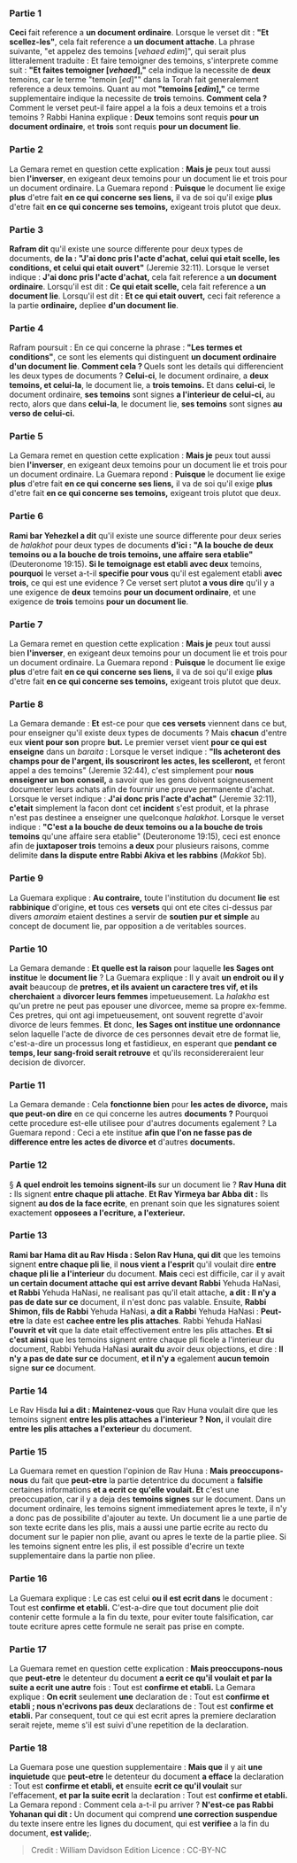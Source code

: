 
### Partie 1
<b>Ceci</b> fait reference a <b>un document ordinaire</b>. Lorsque le verset dit : <b>"Et scellez-les"</b>, cela</b> fait reference a <b>un document attache</b>. La phrase suivante, "et appelez des temoins [<i>vehaed edim</i>]", qui serait plus litteralement traduite : Et faire temoigner des temoins, s'interprete comme suit : <b>"Et faites temoigner [<i>vehaed</i>],"</b> cela indique la necessite de <b>deux</b> temoins, car le terme "temoin [<i>ed</i>]"" dans la Torah fait generalement reference a deux temoins. Quant au mot <b>"temoins [<i>edim</i>],"</b> ce terme supplementaire indique la necessite de <b>trois</b> temoins. <b>Comment cela ? </b> Comment le verset peut-il faire appel a la fois a deux temoins et a trois temoins ? Rabbi Hanina explique : <b>Deux</b> temoins sont requis <b>pour un document ordinaire</b>, et <b>trois</b> sont requis <b>pour un document lie</b>.

### Partie 2
La Gemara remet en question cette explication : <b>Mais je</b> peux tout aussi bien <b>l'inverser</b>, en exigeant deux temoins pour un document lie et trois pour un document ordinaire. La Guemara repond : <b>Puisque</b> le document lie exige <b>plus</b> d'etre fait <b>en ce qui concerne ses liens,</b> il va de soi qu'il exige <b>plus</b> d'etre fait <b>en ce qui concerne ses temoins,</b> exigeant trois plutot que deux.

### Partie 3
<b>Rafram dit</b> qu'il existe une source differente pour deux types de documents, <b>de la : "J'ai donc pris l'acte d'achat, celui qui etait scelle, les conditions, et celui qui etait ouvert"</b> (Jeremie 32:11). Lorsque le verset indique : <b>J'ai donc pris l'acte d'achat,</b> cela fait reference a <b>un document ordinaire</b>. Lorsqu'il est dit : <b>Ce qui etait scelle,</b> cela</b> fait reference a <b>un document lie</b>. Lorsqu'il est dit : <b>Et ce qui etait ouvert,</b> ceci</b> fait reference a la partie <b>ordinaire,</b> depliee <b>d'un document lie</b>.

### Partie 4
Rafram poursuit : En ce qui concerne la phrase : <b>"Les termes et conditions"</b>, ce sont les elements qui</b> distinguent <b>un document ordinaire</b> <b>d'un document lie</b>. <b>Comment cela ? </b> Quels sont les details qui differencient les deux types de documents ? <b>Celui-ci</b>, le document ordinaire, a <b>deux temoins, et celui-la</b>, le document lie, a <b>trois temoins.</b> Et dans <b>celui-ci</b>, le document ordinaire, <b>ses temoins</b> sont signes <b>a l'interieur de celui-ci,</b> au recto, alors que dans <b>celui-la</b>, le document lie, <b>ses temoins</b> sont signes <b>au verso de celui-ci.</b>

### Partie 5
La Gemara remet en question cette explication : <b>Mais je</b> peux tout aussi bien <b>l'inverser</b>, en exigeant deux temoins pour un document lie et trois pour un document ordinaire. La Guemara repond : <b>Puisque</b> le document lie exige <b>plus</b> d'etre fait <b>en ce qui concerne ses liens,</b> il va de soi qu'il exige <b>plus</b> d'etre fait <b>en ce qui concerne ses temoins,</b> exigeant trois plutot que deux.

### Partie 6
<b>Rami bar Yehezkel a dit</b> qu'il existe une source differente pour deux series de <i>halakhot</i> pour deux types de documents <b>d'ici : "A la bouche de deux temoins ou a la bouche de trois temoins, une affaire sera etablie"</b> (Deuteronome 19:15). <b>Si le <b>temoignage</b> est etabli avec deux</b> temoins, <b>pourquoi</b> le verset a-t-il <b>specifie pour vous</b> qu'il est egalement etabli <b>avec trois,</b> ce qui est une evidence ? Ce verset sert plutot <b>a vous dire</b> qu'il y a une exigence de <b>deux</b> temoins <b>pour un document ordinaire</b>, et une exigence de <b>trois</b> temoins <b>pour un document lie</b>.

### Partie 7
La Gemara remet en question cette explication : <b>Mais je</b> peux tout aussi bien <b>l'inverser</b>, en exigeant deux temoins pour un document lie et trois pour un document ordinaire. La Guemara repond : <b>Puisque</b> le document lie exige <b>plus</b> d'etre fait <b>en ce qui concerne ses liens,</b> il va de soi qu'il exige <b>plus</b> d'etre fait <b>en ce qui concerne ses temoins,</b> exigeant trois plutot que deux.

### Partie 8
La Gemara demande : <b>Et</b> est-ce pour que <b>ces versets</b> viennent dans ce</b> but, pour enseigner qu'il existe deux types de documents ? Mais <b>chacun</b> d'entre eux <b>vient pour son</b> propre <b>but.</b> Le premier verset vient <b>pour ce qui est enseigne</b> dans un <i>baraita</i> : Lorsque le verset indique : <b>"Ils acheteront des champs pour de l'argent, ils souscriront les actes, les scelleront,</b> et feront appel a des temoins" (Jeremie 32:44), c'est simplement pour <b>nous enseigner un bon conseil,</b> a savoir que les gens doivent soigneusement documenter leurs achats afin de fournir une preuve permanente d'achat. Lorsque le verset indique : <b>J'ai donc pris l'acte d'achat"</b> (Jeremie 32:11), <b>c'etait</b> simplement la facon dont cet <b>incident</b> s'est produit, et la phrase n'est pas destinee a enseigner une quelconque <i>halakhot</i>. Lorsque le verset indique : <b>"C'est a la bouche de deux temoins ou a la bouche de trois temoins</b> qu'une affaire sera etablie" (Deuteronome 19:15), ceci est enonce afin de <b>juxtaposer trois</b> temoins <b>a deux</b> pour plusieurs raisons, comme delimite <b>dans la dispute entre Rabbi Akiva et les rabbins</b> (<i>Makkot</i> 5b).

### Partie 9
La Guemara explique : <b>Au contraire,</b> toute l'institution du document <b>lie</b> est <b>rabbinique</b> d'origine, <b>et</b> tous ces <b>versets</b> qui ont ete cites ci-dessus par divers <i>amoraim</i> etaient destines a servir de <b>soutien pur et simple</b> au concept de document lie, par opposition a de veritables sources.

### Partie 10
La Gemara demande : <b>Et quelle est la raison</b> pour laquelle <b>les Sages ont institue</b> le <b>document lie</b> ? La Guemara explique : Il y avait <b>un endroit ou il y avait</b> beaucoup de <b>pretres, et ils avaient un caractere tres vif, et ils cherchaient</b> a <b>divorcer leurs femmes</b> impetueusement. La <i>halakha</i> est qu'un pretre ne peut pas epouser une divorcee, meme sa propre ex-femme. Ces pretres, qui ont agi impetueusement, ont souvent regrette d'avoir divorce de leurs femmes. <b>Et</b> donc, <b>les Sages ont institue une ordonnance</b> selon laquelle l'acte de divorce de ces personnes devait etre de format lie, c'est-a-dire un processus long et fastidieux, en esperant que <b>pendant ce temps, leur sang-froid serait retrouve</b> et qu'ils reconsidereraient leur decision de divorcer.

### Partie 11
La Gemara demande : Cela <b>fonctionne bien</b> pour <b>les actes de divorce,</b> mais <b>que peut-on dire</b> en ce qui concerne les autres <b>documents ?</b> Pourquoi cette procedure est-elle utilisee pour d'autres documents egalement ? La Guemara repond : Ceci a ete institue <b>afin que l'on ne fasse pas de difference entre les actes de divorce et</b> d'autres <b>documents.</b>

### Partie 12
§ <b>A quel endroit les temoins signent-ils</b> sur un document lie ? <b>Rav Huna dit :</b> Ils signent <b>entre chaque pli attache</b>. <b>Et Rav Yirmeya bar Abba dit :</b> Ils signent <b>au dos de la face ecrite</b>, en prenant soin que les signatures soient exactement <b>opposees a l'ecriture, a l'exterieur.</b>

### Partie 13
<b>Rami bar Hama dit au Rav Hisda : Selon Rav Huna, qui dit</b> que les temoins signent <b>entre chaque pli lie</b>, il <b>nous vient a l'esprit</b> qu'il voulait dire <b>entre chaque pli lie</b> <b>a l'interieur</b> du document. <b>Mais</b> ceci est difficile, car il y avait <b>un certain document attache</b> <b>qui est arrive devant Rabbi</b> Yehuda HaNasi, <b>et Rabbi</b> Yehuda HaNasi, ne realisant pas qu'il etait attache, <b>a dit : Il n'y a pas de date sur ce</b> document, il n'est donc pas valable. Ensuite, <b>Rabbi Shimon, fils de Rabbi</b> Yehuda HaNasi, <b>a dit a Rabbi</b> Yehuda HaNasi : <b>Peut-etre</b> la date est <b>cachee entre les plis attaches</b>. Rabbi Yehuda HaNasi <b>l'ouvrit et vit</b> que la date etait effectivement entre les plis attaches. <b>Et si c'est ainsi</b> que les temoins signent entre chaque pli ficele a l'interieur du document, Rabbi Yehuda HaNasi <b>aurait du</b> avoir deux objections, et dire : <b>Il n'y a pas de date sur ce</b> document, <b>et il n'y a</b> egalement <b>aucun temoin</b> signe <b>sur ce</b> document.

### Partie 14
Le Rav Hisda <b>lui a dit : Maintenez-vous</b> que Rav Huna voulait dire que les temoins signent <b>entre les plis attaches</b> <b>a l'interieur ? Non,</b> il voulait dire <b>entre les plis attaches</b> <b>a l'exterieur</b> du document.

### Partie 15
La Guemara remet en question l'opinion de Rav Huna : <b>Mais preoccupons-nous</b> du fait que <b>peut-etre</b> la partie detentrice du document a <b>falsifie</b> certaines informations <b>et a ecrit ce qu'elle voulait. Et</b> c'est une preoccupation, car il y a deja des <b>temoins signes</b> sur le document. Dans un document ordinaire, les temoins signent immediatement apres le texte, il n'y a donc pas de possibilite d'ajouter au texte. Un document lie a une partie de son texte ecrite dans les plis, mais a aussi une partie ecrite au recto du document sur le papier non plie, avant ou apres le texte de la partie pliee. Si les temoins signent entre les plis, il est possible d'ecrire un texte supplementaire dans la partie non pliee.

### Partie 16
La Guemara explique : Le cas est celui <b>ou il est ecrit dans</b> le document : Tout est <b>confirme et etabli.</b> C'est-a-dire que tout document plie doit contenir cette formule a la fin du texte, pour eviter toute falsification, car toute ecriture apres cette formule ne serait pas prise en compte.

### Partie 17
La Guemara remet en question cette explication : <b>Mais preoccupons-nous</b> que <b>peut-etre</b> le detenteur du document <b>a ecrit ce qu'il voulait et par la suite a ecrit une autre</b> fois : Tout est <b>confirme et etabli.</b> La Gemara explique : <b>On ecrit</b> seulement <b>une</b> declaration de : Tout est <b>confirme et etabli ; nous n'ecrivons pas deux</b> declarations de : Tout est <b>confirme et etabli.</b> Par consequent, tout ce qui est ecrit apres la premiere declaration serait rejete, meme s'il est suivi d'une repetition de la declaration.

### Partie 18
La Guemara pose une question supplementaire : <b>Mais que</b> il y ait <b>une inquietude</b> que <b>peut-etre</b> le detenteur du document <b>a efface</b> la declaration : Tout est <b>confirme et etabli, et</b> ensuite <b>ecrit ce qu'il voulait</b> sur l'effacement, <b>et par la suite ecrit</b> la declaration : Tout est <b>confirme et etabli.</b> La Gemara repond : Comment cela a-t-il pu arriver ? <b>N'est-ce pas Rabbi Yohanan qui dit :</b> Un document qui comprend <b>une correction suspendue</b> du texte insere entre les lignes du document, qui est <b>verifiee</b> a la fin du document, <b>est valide;</b>.

>Credit : William Davidson Edition
>Licence : CC-BY-NC